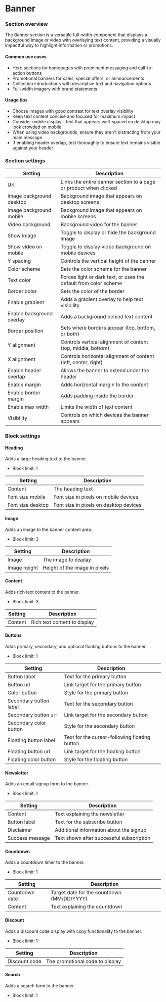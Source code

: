 # Banner

### Section overview

The Banner section is a versatile full-width component that displays a background image or video with overlaying text content, providing a visually impactful way to highlight information or promotions.

#### Common use cases

* Hero sections for homepages with prominent messaging and call-to-action buttons
* Promotional banners for sales, special offers, or announcements
* Collection introductions with descriptive text and navigation options
* Full-width imagery with brand statements

#### Usage tips

* Choose images with good contrast for text overlay visibility
* Keep text content concise and focused for maximum impact
* Consider mobile display - text that appears well-spaced on desktop may look crowded on mobile
* When using video backgrounds, ensure they aren't distracting from your main message
* If enabling header overlap, test thoroughly to ensure text remains visible against your header

### Section settings

| Setting                   | Description                                                       |
| ------------------------- | ----------------------------------------------------------------- |
| Url                       | Links the entire banner section to a page or product when clicked |
| Image background desktop  | Background image that appears on desktop screens                  |
| Image background mobile   | Background image that appears on mobile screens                   |
| Video background          | Background video for the banner                                   |
| Show image                | Toggle to display or hide the background image                    |
| Show video on mobile      | Toggle to display video background on mobile devices              |
| Y spacing                 | Controls the vertical height of the banner                        |
| Color scheme              | Sets the color scheme for the banner                              |
| Text color                | Forces light or dark text, or uses the default from color scheme  |
| Border color              | Sets the color of the border                                      |
| Enable gradient           | Adds a gradient overlay to help text visibility                   |
| Enable background overlay | Adds a background behind text content                             |
| Border position           | Sets where borders appear (top, bottom, or both)                  |
| Y alignment               | Controls vertical alignment of content (top, middle, bottom)      |
| X alignment               | Controls horizontal alignment of content (left, center, right)    |
| Enable header overlap     | Allows the banner to extend under the header                      |
| Enable margin             | Adds horizontal margin to the content                             |
| Enable border margin      | Adds padding inside the border                                    |
| Enable max width          | Limits the width of text content                                  |
| Visibility                | Controls on which devices the banner appears                      |

### Block settings

#### Heading

Adds a large heading text to the banner.

* Block limit: 1

| Setting           | Description                            |
| ----------------- | -------------------------------------- |
| Content           | The heading text                       |
| Font size mobile  | Font size in pixels on mobile devices  |
| Font size desktop | Font size in pixels on desktop devices |

#### Image

Adds an image to the banner content area.

* Block limit: 3

| Setting      | Description                   |
| ------------ | ----------------------------- |
| Image        | The image to display          |
| Image height | Height of the image in pixels |

#### Content

Adds rich text content to the banner.

* Block limit: 3

| Setting | Description                  |
| ------- | ---------------------------- |
| Content | Rich text content to display |

#### Buttons

Adds primary, secondary, and optional floating buttons to the banner.

* Block limit: 1

| Setting                | Description                                   |
| ---------------------- | --------------------------------------------- |
| Button label           | Text for the primary button                   |
| Button url             | Link target for the primary button            |
| Color button           | Style for the primary button                  |
| Secondary button label | Text for the secondary button                 |
| Secondary button url   | Link target for the secondary button          |
| Secondary color button | Style for the secondary button                |
| Floating button label  | Text for the cursor-following floating button |
| Floating button url    | Link target for the floating button           |
| Floating color button  | Style for the floating button                 |

#### Newsletter

Adds an email signup form to the banner.

* Block limit: 1

| Setting         | Description                              |
| --------------- | ---------------------------------------- |
| Content         | Text explaining the newsletter           |
| Button label    | Text for the subscribe button            |
| Disclaimer      | Additional information about the signup  |
| Success message | Text shown after successful subscription |

#### Countdown

Adds a countdown timer to the banner.

* Block limit: 1

| Setting        | Description                                |
| -------------- | ------------------------------------------ |
| Countdown date | Target date for the countdown (MM/DD/YYYY) |
| Content        | Text explaining the countdown              |

#### Discount

Adds a discount code display with copy functionality to the banner.

* Block limit: 1

| Setting       | Description                     |
| ------------- | ------------------------------- |
| Discount code | The promotional code to display |

#### Search

Adds a search form to the banner.

* Block limit: 1
